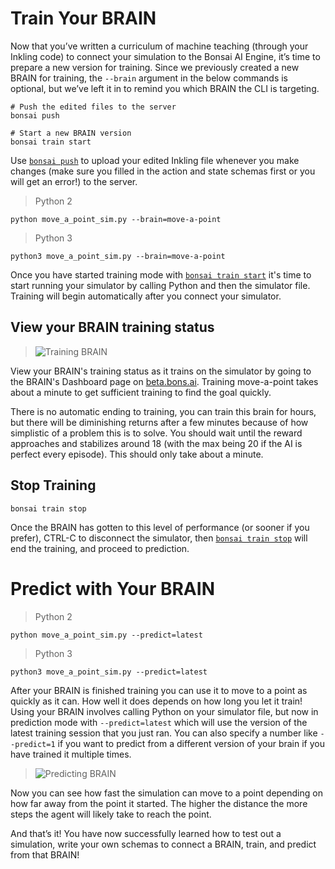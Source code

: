 # Train Your BRAIN

Now that you’ve written a curriculum of machine teaching (through your Inkling code) to connect your simulation to the Bonsai AI Engine, it’s time to prepare a new version for training. Since we previously created a new BRAIN for training, the `--brain` argument in the below commands is optional, but we’ve left it in to remind you which BRAIN the CLI is targeting.

```shell
# Push the edited files to the server
bonsai push

# Start a new BRAIN version
bonsai train start
```

Use [`bonsai push`][1] to upload your edited Inkling file whenever you make changes (make sure you filled in the action and state schemas first or you will get an error!) to the server.

> Python 2

```shell
python move_a_point_sim.py --brain=move-a-point
```
> Python 3

```shell
python3 move_a_point_sim.py --brain=move-a-point
```

Once you have started training mode with [`bonsai train start`][2] it's time to start running your simulator by calling Python and then the simulator file. Training will begin automatically after you connect your simulator.

## View your BRAIN training status

> ![Training BRAIN](../images/tutorial1-training.png)

View your BRAIN's training status as it trains on the simulator by going to the BRAIN's Dashboard page on [beta.bons.ai][3]. Training move-a-point takes about a minute to get sufficient training to find the goal quickly.

There is no automatic ending to training, you can train this brain for hours, but there will be diminishing returns after a few minutes because of how simplistic of a problem this is to solve. You should wait until the reward approaches and stabilizes around 18 (with the max being 20 if the AI is perfect every episode). This should only take about a minute.

## Stop Training

```shell
bonsai train stop
```

Once the BRAIN has gotten to this level of performance (or sooner if you prefer), CTRL-C to disconnect the simulator, then [`bonsai train stop`][4] will end the training, and proceed to prediction.

# Predict with Your BRAIN

> Python 2

```shell
python move_a_point_sim.py --predict=latest
```

> Python 3

```shell
python3 move_a_point_sim.py --predict=latest
```

After your BRAIN is finished training you can use it to move to a point as quickly as it can. How well it does depends on how long you let it train! Using your BRAIN involves calling Python on your simulator file, but now in prediction mode with `--predict=latest` which will use the version of the latest training session that you just ran. You can also specify a number like `--predict=1` if you want to predict from a different version of your brain if you have trained it multiple times.

> ![Predicting BRAIN](../images/tutorial1-predicting.png)

Now you can see how fast the simulation can move to a point depending on how far away from the point it started. The higher the distance the more steps the agent will likely take to reach the point.

And that’s it! You have now successfully learned how to test out a simulation, write your own schemas to connect a BRAIN, train, and predict from that BRAIN! 

[1]: ../references/cli-reference.html#bonsai-push
[2]: ../references/cli-reference.html#bonsai-train-start
[3]: https://beta.bons.ai
[4]: ../references/cli-reference.html#bonsai-train-stop
